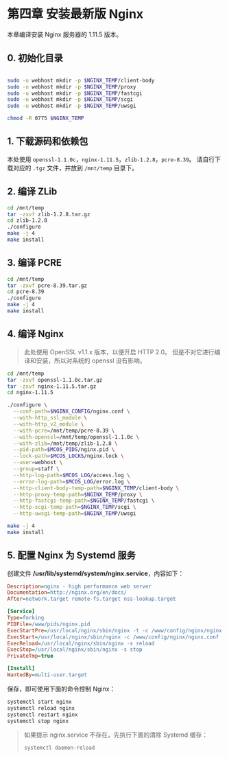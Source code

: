 # 第四章 安装最新版 Nginx

本章编译安装 Nginx 服务器的 1.11.5 版本。

## 0. 初始化目录

```sh

sudo -u webhost mkdir -p $NGINX_TEMP/client-body
sudo -u webhost mkdir -p $NGINX_TEMP/proxy
sudo -u webhost mkdir -p $NGINX_TEMP/fastcgi
sudo -u webhost mkdir -p $NGINX_TEMP/scgi
sudo -u webhost mkdir -p $NGINX_TEMP/uwsgi

chmod -R 0775 $NGINX_TEMP
```

## 1. 下载源码和依赖包

本处使用 `openssl-1.1.0c`，`nginx-1.11.5`，`zlib-1.2.8`，`pcre-8.39`。
请自行下载对应的 `.tgz` 文件，并放到 `/mnt/temp` 目录下。

## 2. 编译 ZLib

```sh
cd /mnt/temp
tar -zxvf zlib-1.2.8.tar.gz
cd zlib-1.2.8
./configure
make -j 4
make install
```

## 3. 编译 PCRE

```sh
cd /mnt/temp
tar -zxvf pcre-8.39.tar.gz
cd pcre-8.39
./configure
make -j 4
make install
```

## 4. 编译 Nginx

> 此处使用 OpenSSL v1.1.x 版本，以便开启 HTTP 2.0。
> 但是不对它进行编译和安装，所以对系统的 openssl 没有影响。

```sh
cd /mnt/temp
tar -zxvf openssl-1.1.0c.tar.gz
tar -zxvf nginx-1.11.5.tar.gz
cd nginx-1.11.5

./configure \
  --conf-path=$NGINX_CONFIG/nginx.conf \
  --with-http_ssl_module \
  --with-http_v2_module \
  --with-pcre=/mnt/temp/pcre-8.39 \
  --with-openssl=/mnt/temp/openssl-1.1.0c \
  --with-zlib=/mnt/temp/zlib-1.2.8 \
  --pid-path=$MCOS_PIDS/nginx.pid \
  --lock-path=$MCOS_LOCKS/nginx.lock \
  --user=webhost \
  --group=staff \
  --http-log-path=$MCOS_LOG/access.log \
  --error-log-path=$MCOS_LOG/error.log \
  --http-client-body-temp-path=$NGINX_TEMP/client-body \
  --http-proxy-temp-path=$NGINX_TEMP/proxy \
  --http-fastcgi-temp-path=$NGINX_TEMP/fastcgi \
  --http-scgi-temp-path=$NGINX_TEMP/scgi \
  --http-uwsgi-temp-path=$NGINX_TEMP/uwsgi

make -j 4
make install
```

## 5. 配置 Nginx 为 Systemd 服务

创建文件 **/usr/lib/systemd/system/nginx.service**，内容如下：

```ini
Description=nginx - high performance web server
Documentation=http://nginx.org/en/docs/
After=network.target remote-fs.target nss-lookup.target

[Service]
Type=forking
PIDFile=/www/pids/nginx.pid
ExecStartPre=/usr/local/nginx/sbin/nginx -t -c /www/config/nginx/nginx.conf
ExecStart=/usr/local/nginx/sbin/nginx -c /www/config/nginx/nginx.conf
ExecReload=/usr/local/nginx/sbin/nginx -s reload
ExecStop=/usr/local/nginx/sbin/nginx -s stop
PrivateTmp=true

[Install]
WantedBy=multi-user.target
```

保存，即可使用下面的命令控制 Nginx：

```sh
systemctl start nginx
systemctl reload nginx
systemctl restart nginx
systemctl stop nginx
```

> 如果提示 nginx.service 不存在，先执行下面的清除 Systemd 缓存：
> ```sh
> systemctl daemon-reload
> ```
